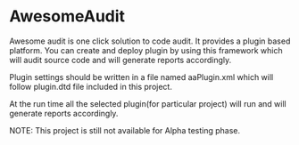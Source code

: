 # AwesomeAudit
Awesome audit is one click solution to code audit. 
It provides a plugin based platform. 
You can create and deploy plugin by using this framework which will audit source code and will generate reports accordingly.

Plugin settings should be written in a file named aaPlugin.xml which will follow plugin.dtd file included in this project.

At the run time all the selected plugin(for particular project) will run and will generate reports accordingly.

NOTE: This project is still not available for Alpha testing phase.
